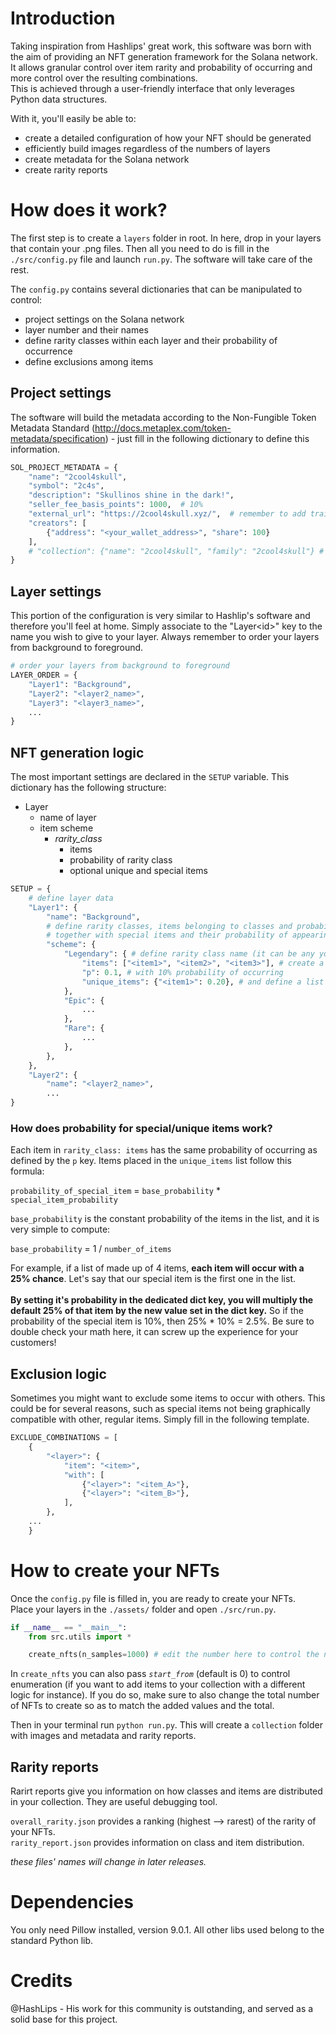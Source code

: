 # Introduction

Taking inspiration from Hashlips' great work, this software was born with the aim of providing an NFT generation framework for the Solana network. It allows granular control over item rarity and probability of occurring and more control over the resulting combinations.
<br>This is achieved through a user-friendly interface that only leverages Python data structures.

With it, you'll easily be able to:

- create a detailed configuration of how your NFT should be generated
- efficiently build images regardless of the numbers of layers
- create metadata for the Solana network
- create rarity reports

# How does it work?

The first step is to create a `layers` folder in root. In here, drop in your layers that contain your .png files.
Then all you need to do is fill in the `./src/config.py` file and launch `run.py`. The software will take care of the rest.

The `config.py` contains several dictionaries that can be manipulated to control:

- project settings on the Solana network
- layer number and their names
- define rarity classes within each layer and their probability of occurrence
- define exclusions among items

## Project settings

The software will build the metadata according to the Non-Fungible Token Metadata Standard (http://docs.metaplex.com/token-metadata/specification) - just fill in the following dictionary to define this information.

```python
SOL_PROJECT_METADATA = {
    "name": "2cool4skull",
    "symbol": "2c4s",
    "description": "Skullinos shine in the dark!",
    "seller_fee_basis_points": 1000,  # 10%
    "external_url": "https://2cool4skull.xyz/",  # remember to add trailing slash
    "creators": [
        {"address": "<your_wallet_address>", "share": 100}
    ],
    # "collection": {"name": "2cool4skull", "family": "2cool4skull"} # soon to be deprecated?
}
```

## Layer settings

This portion of the configuration is very similar to Hashlip's software and therefore you'll feel at home. Simply associate to the "Layer\<id>" key to the name you wish to give to your layer. Always remember to order your layers from background to foreground.

```python
# order your layers from background to foreground
LAYER_ORDER = {
    "Layer1": "Background",
    "Layer2": "<layer2_name>",
    "Layer3": "<layer3_name>",
    ...
}
```

## NFT generation logic

The most important settings are declared in the `SETUP` variable. This dictionary has the following structure:

- Layer
  - name of layer
  - item scheme
    - _rarity_class_
      - items
      - probability of rarity class
      - optional unique and special items

```python
SETUP = {
    # define layer data
    "Layer1": {
        "name": "Background",
        # define rarity classes, items belonging to classes and probabilities
        # together with special items and their probability of appearing
        "scheme": {
            "Legendary": { # define rarity class name (it can be any you want)
                "items": ["<item1>", "<item2>", "<item3>"], # create a list of legendary items
                "p": 0.1, # with 10% probability of occurring
                "unique_items": {"<item1>": 0.20}, # and define a list of unique items and their probability (read details below)
            },
            "Epic": {
                ...
            },
            "Rare": {
                ...
            },
        },
    },
    "Layer2": {
        "name": "<layer2_name>",
        ...
}
```

### How does probability for special/unique items work?

Each item in `rarity_class: items` has the same probability of occurring as defined by the `p` key. Items placed in the `unique_items` list follow this formula:

`probability_of_special_item` = `base_probability` \* `special_item_probability`

`base_probability` is the constant probability of the items in the list, and it is very simple to compute:

`base_probability` = 1 / `number_of_items`

For example, if a list of made up of 4 items, **each item will occur with a 25% chance**. Let's say that our special item is the first one in the list. <br><br>**By setting it's probability in the dedicated dict key, you will multiply the default 25% of that item by the new value set in the dict key.**
So if the probability of the special item is 10%, then 25% \* 10% = 2.5%.
Be sure to double check your math here, it can screw up the experience for your customers!

## Exclusion logic

Sometimes you might want to exclude some items to occur with others. This could be for several reasons, such as special items not being graphically compatible with other, regular items. Simply fill in the following template.

```python
EXCLUDE_COMBINATIONS = [
    {
        "<layer>": {
            "item": "<item>",
            "with": [
                {"<layer>": "<item_A>"},
                {"<layer>": "<item_B>"},
            ],
        },
    ...
    }
```

# How to create your NFTs

Once the `config.py` file is filled in, you are ready to create your NFTs.<br>
Place your layers in the `./assets/` folder and open `./src/run.py`.

```python
if __name__ == "__main__":
    from src.utils import *

    create_nfts(n_samples=1000) # edit the number here to control the number of NFTs to create.
```

In `create_nfts` you can also pass _`start_from`_ (default is 0) to control enumeration (if you want to add items to your collection with a different logic for instance). If you do so, make sure to also change the total number of NFTs to create so as to match the added values and the total.

Then in your terminal run `python run.py`. This will create a `collection` folder with images and metadata and rarity reports.

## Rarity reports

Rarirt reports give you information on how classes and items are distributed in your collection. They are useful debugging tool.

`overall_rarity.json` provides a ranking (highest --> rarest) of the rarity of your NFTs. <br>
`rarity_report.json` provides information on class and item distribution.

_these files' names will change in later releases._

# Dependencies

You only need Pillow installed, version 9.0.1. All other libs used belong to the standard Python lib.

# Credits

@HashLips - His work for this community is outstanding, and served as a solid base for this project.
